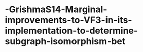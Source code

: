 # -GrishmaS14-Marginal-improvements-to-VF3-in-its-implementation-to-determine-subgraph-isomorphism-bet